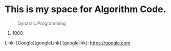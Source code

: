 # This is my space for Algorithm Code.


>Dynamic Programming 
1. 1000

Link: [Google][googleLink]
[googlelink]: https://google.com
